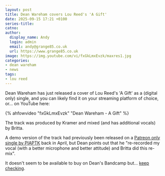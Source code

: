 ```yaml
---
layout: post
title: Dean Wareham covers Lou Reed's 'A Gift'
date: 2025-09-15 17:21 +0100
series-title:
catno:
author:
  display_name: Andy
  login: admin
  email: andy@grange85.co.uk
  url: https://www.grange85.co.uk
image: https://img.youtube.com/vi/fxGkLmxEvzk/maxres1.jpg
categories:
- dean wareham
- news
tags:
- lou reed
---
```

Dean Wareham has just released a cover of Lou Reed's 'A Gift' as a (digital only) single, and you can likely find it on your streaming platform of choice, or... on YouTube here:

{% ahfowvideo "fxGkLmxEvzk" "Dean Wareham - A Gift" %}

The track was produced by Kramer and mixed (and has additional vocals) by Britta.

A demo version of the track had previously been released on a [Patreon only single by PIAPTK](/2025/04/25/new-dean-britta-single-but/) back in April, but Dean points out that he "re-recorded my vocal (with a better microphone and better attitude) and Britta did this re-mix".

It doesn't seem to be available to buy on Dean's Bandcamp but... [keep checking](https://deanwareham.bandcamp.com/music).
